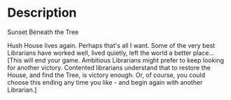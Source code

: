 # Description
Sunset Beneath the Tree

Hush House lives again. Perhaps that's all I want. Some of the very best Librarians have worked well, lived quietly, left the world a better place...
[This will end your game. Ambitious Librarians might prefer to keep looking for another victory. Contented librarians understand that to restore the House, and find the Tree, is victory enough. Or, of course, you could choose this ending any time you like - and begin again with another Librarian.]